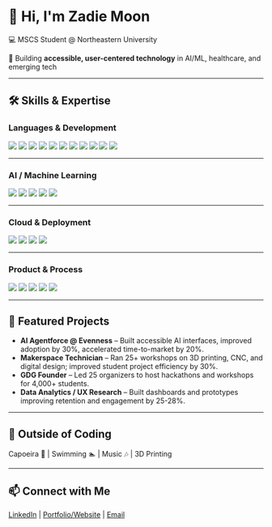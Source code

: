 # 👋 Hi, I'm Zadie Moon

💻 MSCS Student @ Northeastern University 

🌱 Building **accessible, user-centered technology** in AI/ML, healthcare, and emerging tech  

---

## 🛠 Skills & Expertise

### Languages & Development
<div>
  <img src="https://img.shields.io/badge/Python-3776AB?style=for-the-badge&logo=python&logoColor=white"/>
  <img src="https://img.shields.io/badge/Java-007396?style=for-the-badge&logo=java&logoColor=white"/>
  <img src="https://img.shields.io/badge/C/C++-00599C?style=for-the-badge&logo=c%2B%2B&logoColor=white"/>
  <img src="https://img.shields.io/badge/JavaScript-F7DF1E?style=for-the-badge&logo=javascript&logoColor=black"/>
  <img src="https://img.shields.io/badge/TypeScript-3178C6?style=for-the-badge&logo=typescript&logoColor=white"/>
  <img src="https://img.shields.io/badge/React-61DAFB?style=for-the-badge&logo=react&logoColor=black"/>
  <img src="https://img.shields.io/badge/Node.js-339933?style=for-the-badge&logo=node.js&logoColor=white"/>
  <img src="https://img.shields.io/badge/HTML5-E34F26?style=for-the-badge&logo=html5&logoColor=white"/>
  <img src="https://img.shields.io/badge/CSS3-1572B6?style=for-the-badge&logo=css3&logoColor=white"/>
  <img src="https://img.shields.io/badge/R-276DC3?style=for-the-badge&logo=r&logoColor=white"/>
  <img src="https://img.shields.io/badge/Swift-F05138?style=for-the-badge&logo=swift&logoColor=white"/>
</div>

---

### AI / Machine Learning
<div>
  <img src="https://img.shields.io/badge/LLMs-RAG, Fine-tuning, Multi-Agent-blue?style=for-the-badge"/>
  <img src="https://img.shields.io/badge/PyTorch-F05032?style=for-the-badge&logo=pytorch&logoColor=white"/>
  <img src="https://img.shields.io/badge/TensorFlow-FF6F00?style=for-the-badge&logo=tensorflow&logoColor=white"/>
  <img src="https://img.shields.io/badge/NLP, CV, Speech, RL-lightgrey?style=for-the-badge"/>
  <img src="https://img.shields.io/badge/Multimodal-Models-8A2BE2?style=for-the-badge"/>
</div>

---

### Cloud & Deployment
<div>
  <img src="https://img.shields.io/badge/AWS-232F3E?style=for-the-badge&logo=amazon-aws&logoColor=white"/>
  <img src="https://img.shields.io/badge/GCP-F5F5F5?style=for-the-badge&logo=google-cloud&logoColor=black"/>
  <img src="https://img.shields.io/badge/Azure-0089D6?style=for-the-badge&logo=microsoft-azure&logoColor=white"/>
  <img src="https://img.shields.io/badge/ML_Deployment-Production-green?style=for-the-badge"/>
</div>

---

### Product & Process
<div>
  <img src="https://img.shields.io/badge/Agile/Scrum-0052CC?style=for-the-badge"/>
  <img src="https://img.shields.io/badge/Jira-0052CC?style=for-the-badge&logo=jira&logoColor=white"/>
  <img src="https://img.shields.io/badge/UCD_Figma-F24E1E?style=for-the-badge&logo=figma&logoColor=white"/>
  <img src="https://img.shields.io/badge/Product_Strategy-1E90FF?style=for-the-badge"/>
  <img src="https://img.shields.io/badge/Analytics-FFA500?style=for-the-badge"/>
</div>

---

## 🚀 Featured Projects
- **AI Agentforce @ Evenness** – Built accessible AI interfaces, improved adoption by 30%, accelerated time-to-market by 20%.  
- **Makerspace Technician** – Ran 25+ workshops on 3D printing, CNC, and digital design; improved student project efficiency by 30%.  
- **GDG Founder** – Led 25 organizers to host hackathons and workshops for 4,000+ students.  
- **Data Analytics / UX Research** – Built dashboards and prototypes improving retention and engagement by 25-28%.  

---
## 🌊 Outside of Coding
Capoeira 🥋 | Swimming 🏊 | Music 🎶 | 3D Printing

---

## 📫 Connect with Me
[LinkedIn](https://www.linkedin.com/) | [Portfolio/Website](https://) | [Email](mailto:zadiemoon.println@gmail.com)
